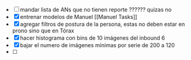 - [ ] mandar lista de ANs que no tienen reporte ?????? quizas no
- [x] entrenar modelos de Manuel [[Manuel Tasks]]
- [x] agregar filtros de postura de la persona, estas no deben estar en prono sino que en Tórax
- [x] hacer histograma con bins de 10 imágenes del inbound 6
- [x] bajar el numero de imágenes mínimas por serie de 200 a 120
- [ ] 